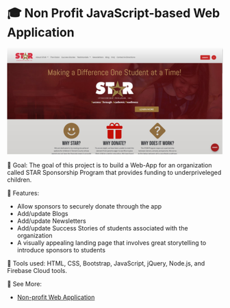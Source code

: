 # 🎓 Non Profit JavaScript-based Web Application
![Site](https://raw.githubusercontent.com/jpdsnz/jpdsnz/main/Star.jpg)

🥅 Goal: The goal of this project is to build a Web-App for an organization called STAR Sponsorship Program that provides funding to underpriveleged children. 

📕 Features: 
- Allow sponsors to securely donate through the app
- Add/update Blogs
- Add/update Newsletters
- Add/update Success Stories of students associated with the organization
- A visually appealing landing page that involves great storytelling to introduce sponsors to students

🔧 Tools used: HTML, CSS, Bootstrap, JavaScript, jQuery, Node.js, and Firebase Cloud tools.

  
 👀 See More:
 - [Non-profit Web Application](https://www.johnpauljones.me/star-sponsorship-web-app "Non-profit Web Application")
